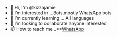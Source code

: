 - 👋 Hi, I’m @kizzajamie
- 👀 I’m interested in ...Bots,mostly WhatsApp bots
- 🌱 I’m currently learning ... All languages
- 💞️ I’m looking to collaborate anyone interested
- 📫 How to reach me ..**[WhatsApp](https://wa.me/message/YV6MSQYRLWEWA1)
<!---
kizzajamie/kizzajamie is a ✨ special ✨ repository because its `README.md` (this file) appears on your GitHub profile.
You can click the Preview link to take a look at your changes.
--->






        





